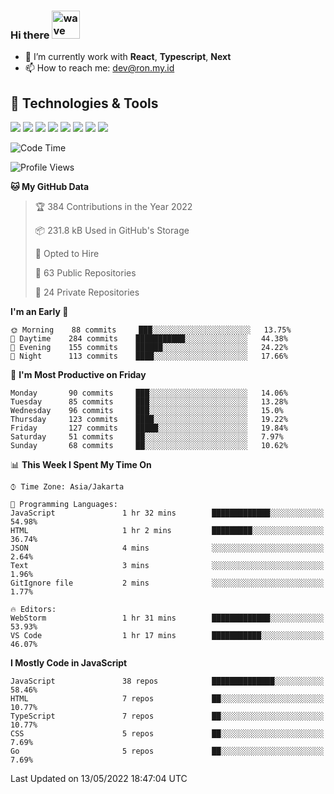 ### Hi there <img src="https://i.ibb.co/q0Hx1KK/wave.gif" alt="wave" width="45px">

- 🌱 I’m currently work with **React**, **Typescript**, **Next**
- 📫 How to reach me: dev@ron.my.id

## 🔧 Technologies & Tools

![](https://img.shields.io/badge/OS-Linux-informational?style=flat&logo=linux&logoColor=white&color=2bbc8a)
![](https://img.shields.io/badge/OS-Windows-informational?style=flat&logo=windows&logoColor=white&color=2bbc8a)
![](https://img.shields.io/badge/Code-JavaScript-informational?style=flat&logo=javascript&logoColor=white&color=2bbc8a)
![](https://img.shields.io/badge/Code-Golang-informational?style=flat&logo=go&logoColor=white&color=2bbc8a)
![](https://img.shields.io/badge/Code-React-informational?style=flat&logo=react&logoColor=white&color=2bbc8a)
![](https://img.shields.io/badge/Code-Next-informational?style=flat&logo=next.js&logoColor=white&color=2bbc8a)
![](https://img.shields.io/badge/Shell-Bash-informational?style=flat&logo=gnu-bash&logoColor=white&color=2bbc8a)
![](https://img.shields.io/badge/Tools-Docker-informational?style=flat&logo=docker&logoColor=white&color=2bbc8a)

<!--START_SECTION:waka-->
![Code Time](http://img.shields.io/badge/Code%20Time-0%20secs-blue)

![Profile Views](http://img.shields.io/badge/Profile%20Views-0-blue)

**🐱 My GitHub Data** 

> 🏆 384 Contributions in the Year 2022
 > 
> 📦 231.8 kB Used in GitHub's Storage 
 > 
> 💼 Opted to Hire
 > 
> 📜 63 Public Repositories 
 > 
> 🔑 24 Private Repositories  
 > 
**I'm an Early 🐤** 

```text
🌞 Morning    88 commits     ███░░░░░░░░░░░░░░░░░░░░░░   13.75% 
🌆 Daytime    284 commits    ███████████░░░░░░░░░░░░░░   44.38% 
🌃 Evening    155 commits    ██████░░░░░░░░░░░░░░░░░░░   24.22% 
🌙 Night      113 commits    ████░░░░░░░░░░░░░░░░░░░░░   17.66%

```
📅 **I'm Most Productive on Friday** 

```text
Monday       90 commits     ███░░░░░░░░░░░░░░░░░░░░░░   14.06% 
Tuesday      85 commits     ███░░░░░░░░░░░░░░░░░░░░░░   13.28% 
Wednesday    96 commits     ███░░░░░░░░░░░░░░░░░░░░░░   15.0% 
Thursday     123 commits    ████░░░░░░░░░░░░░░░░░░░░░   19.22% 
Friday       127 commits    █████░░░░░░░░░░░░░░░░░░░░   19.84% 
Saturday     51 commits     ██░░░░░░░░░░░░░░░░░░░░░░░   7.97% 
Sunday       68 commits     ██░░░░░░░░░░░░░░░░░░░░░░░   10.62%

```


📊 **This Week I Spent My Time On** 

```text
⌚︎ Time Zone: Asia/Jakarta

💬 Programming Languages: 
JavaScript               1 hr 32 mins        █████████████░░░░░░░░░░░░   54.98% 
HTML                     1 hr 2 mins         █████████░░░░░░░░░░░░░░░░   36.74% 
JSON                     4 mins              ░░░░░░░░░░░░░░░░░░░░░░░░░   2.64% 
Text                     3 mins              ░░░░░░░░░░░░░░░░░░░░░░░░░   1.96% 
GitIgnore file           2 mins              ░░░░░░░░░░░░░░░░░░░░░░░░░   1.77%

🔥 Editors: 
WebStorm                 1 hr 31 mins        █████████████░░░░░░░░░░░░   53.93% 
VS Code                  1 hr 17 mins        ███████████░░░░░░░░░░░░░░   46.07%

```

**I Mostly Code in JavaScript** 

```text
JavaScript               38 repos            ██████████████░░░░░░░░░░░   58.46% 
HTML                     7 repos             ██░░░░░░░░░░░░░░░░░░░░░░░   10.77% 
TypeScript               7 repos             ██░░░░░░░░░░░░░░░░░░░░░░░   10.77% 
CSS                      5 repos             ██░░░░░░░░░░░░░░░░░░░░░░░   7.69% 
Go                       5 repos             ██░░░░░░░░░░░░░░░░░░░░░░░   7.69%

```



 Last Updated on 13/05/2022 18:47:04 UTC
<!--END_SECTION:waka-->
